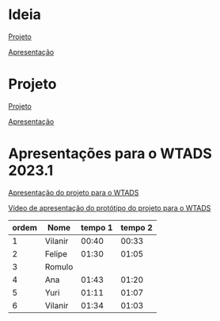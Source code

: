# Ideia

[Projeto](https://www.canva.com/design/DAFXXPHT0Os/AhFTLRZGWCb4VX8ZZbtqoA/edit?utm_content=DAFXXPHT0Os&utm_campaign=designshare&utm_medium=link2&utm_source=sharebutton)

[Apresentação](https://www.canva.com/design/DAFXXPHT0Os/3H6aGNmGtu9jInHaxGWy_g/view?utm_content=DAFXXPHT0Os&utm_campaign=designshare&utm_medium=link&utm_source=publishsharelink)

# Projeto

[Projeto](https://www.canva.com/design/DAFkTPy_S98/cJyzT1JZ7aaFItn3IY8Kcw/edit?utm_content=DAFkTPy_S98&utm_campaign=designshare&utm_medium=link2&utm_source=sharebutton)

[Apresentação](https://www.canva.com/design/DAFkTPy_S98/k0w76HCr6bpI_jkApfdD_A/view?utm_content=DAFkTPy_S98&utm_campaign=designshare&utm_medium=link&utm_source=publishsharelink)

# Apresentações para o WTADS 2023.1

[Apresentação do projeto para o WTADS](https://www.canva.com/design/DAFovLd_3LY/BanJx_8IcNMJU1Jna5VloQ/view?utm_content=DAFovLd_3LY&utm_campaign=designshare&utm_medium=link&utm_source=publishsharelink)

[Vídeo de apresentação do protótipo do projeto para o WTADS](https://www.canva.com/design/DAFo1ai0HrA/etuVFn4SUMpsklTWYMAy_Q/watch?utm_content=DAFo1ai0HrA&utm_campaign=designshare&utm_medium=link&utm_source=publishsharelink)

| ordem                |  Nome             |          tempo 1 |           tempo 2 |
| -----------------   | -----------------   | -----------------   | -----------------   |
| 1| Vilanir | 00:40| 00:33|
| 2| Felipe | 01:30| 01:05|
| 3| Romulo | | |
| 4| Ana | 01:43| 01:20|
| 5| Yuri| 01:11| 01:07|
| 6| Vilanir| 01:34| 01:03|
